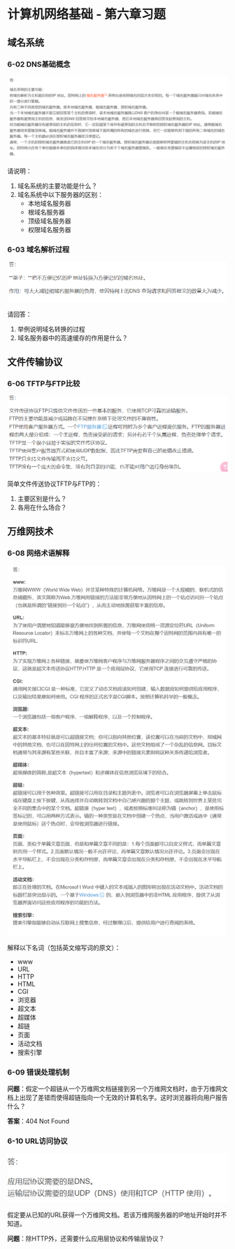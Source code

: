 # 计算机网络基础 - 第六章习题

## 域名系统
### 6-02 DNS基础概念
![DNS系统示意图](assets/question/image.png)

请说明：
1. 域名系统的主要功能是什么？
2. 域名系统中以下服务器的区别：
   - 本地域名服务器
   - 根域名服务器
   - 顶级域名服务器
   - 权限域名服务器

### 6-03 域名解析过程
![域名解析示意图](assets/question/image-1.png)

请回答：
1. 举例说明域名转换的过程
2. 域名服务器中的高速缓存的作用是什么？

## 文件传输协议
### 6-06 TFTP与FTP比较
![协议比较图](assets/question/image-2.png)

简单文件传送协议TFTP与FTP的：
1. 主要区别是什么？
2. 各用在什么场合？

## 万维网技术
### 6-08 网络术语解释
![网络术语图](assets/question/image-3.png)

解释以下名词（包括英文缩写词的原文）：
- www
- URL
- HTTP
- HTML
- CGI
- 浏览器
- 超文本
- 超媒体
- 超链
- 页面
- 活动文档
- 搜索引擎

### 6-09 错误处理机制
**问题**：假定一个超链从一个万维网文档链接到另一个万维网文档时，由于万维网文档上出现了差错而使得超链指向一个无效的计算机名字。这时浏览器将向用户报告什么？

**答案**：404 Not Found

### 6-10 URL访问协议
![URL访问示意图](assets/question/image-4.png)

假定要从已知的URL获得一个万维网文档。若该万维网服务器的IP地址开始时并不知道。

**问题**：除HTTP外，还需要什么应用层协议和传输层协议？